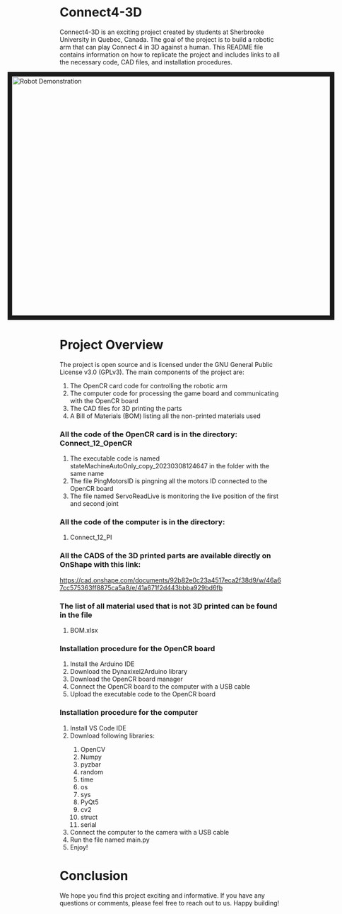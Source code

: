 # Connect4-3D
Connect4-3D is an exciting project created by students at Sherbrooke University in Quebec, Canada. The goal of the project is to build a robotic arm that can play Connect 4 in 3D against a human. This README file contains information on how to replicate the project and includes links to all the necessary code, CAD files, and installation procedures.


<div style="display:flex; justify-content:center;">
  <a href="https://youtu.be/UQO0S-S_vtE" target="_blank"><img src="http://img.youtube.com/vi/UQO0S-S_vtE/0.jpg" alt="Robot Demonstration" width="720" height="540" border="10" /></a>
</div>

# Project Overview
The project is open source and is licensed under the GNU General Public License v3.0 (GPLv3). The main components of the project are:
<ol>
  <li>The OpenCR card code for controlling the robotic arm </li>
  <li>The computer code for processing the game board and communicating with the OpenCR board </li>
  <li>The CAD files for 3D printing the parts </li>
  <li>A Bill of Materials (BOM) listing all the non-printed materials used </li>
</ol>


### All the code of the OpenCR card is in the directory: Connect_12_OpenCR
<ol>
  <li>The executable code is named stateMachineAutoOnly_copy_20230308124647 in the folder with the same name</li>
  <li>The file PingMotorsID is pingning all the motors ID connected to the OpenCR board</li>
  <li>The file named ServoReadLive is monitoring the live position of the first and second joint</li>
</ol>

### All the code of the computer is in the directory: 
<ol>
  <li>Connect_12_PI </li>
</ol>

### All the CADS of the 3D printed parts are available directly on OnShape with this link: 
https://cad.onshape.com/documents/92b82e0c23a4517eca2f38d9/w/46a67cc575363ff8875ca5a8/e/41a671f2d443bbba929bd6fb

### The list of all material used that is not 3D printed can be found in the file 
<ol>
  <li>BOM.xlsx</li>
</ol>

### Installation procedure for the OpenCR board

<ol>
  <li>Install the Arduino IDE</li>
  <li>Download the Dynaxixel2Arduino library</li>
  <li>Download the OpenCR board manager</li>
  <li>Connect the OpenCR board to the computer with a USB cable</li>
  <li>Upload the executable code to the OpenCR board</li>
</ol>



### Installation procedure for the computer
<ol>
  <li>Install VS Code IDE</li>
  <li>Download following libraries: </li>
    <ol>
      <li>OpenCV</li>
      <li>Numpy</li>
      <li>pyzbar</li>
      <li>random</li>
      <li>time</li>
      <li>os</li>
      <li>sys</li>
      <li>PyQt5</li>
      <li>cv2</li>
      <li>struct</li>
      <li>serial</li>
    </ol>
  </li>
  <li>Connect the computer to the camera with a USB cable</li>
  <li>Run the file named main.py</li>
  <li>Enjoy!</li>
</ol>



# Conclusion
We hope you find this project exciting and informative. If you have any questions or comments, please feel free to reach out to us. Happy building!


    